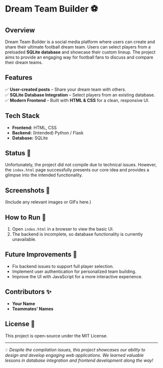 # Dream Team Builder ⚽

## Overview  
Dream Team Builder is a social media platform where users can create and share their ultimate football dream team. Users can select players from a preloaded **SQLite database** and showcase their custom lineup. The project aims to provide an engaging way for football fans to discuss and compare their dream teams.

## Features  
✅ **User-created posts** – Share your dream team with others.  
✅ **SQLite Database Integration** – Select players from an existing database.  
✅ **Modern Frontend** – Built with **HTML & CSS** for a clean, responsive UI.  

## Tech Stack  
- **Frontend:** HTML, CSS  
- **Backend:** (Intended) Python / Flask  
- **Database:** SQLite  

## Status 🚧  
Unfortunately, the project did not compile due to technical issues. However, the `index.html` page successfully presents our core idea and provides a glimpse into the intended functionality.

## Screenshots 📸  
(Include any relevant images or GIFs here.)

## How to Run 🏃  
1. Open `index.html` in a browser to view the basic UI.  
2. The backend is incomplete, so database functionality is currently unavailable.  

## Future Improvements 🚀  
- Fix backend issues to support full player selection.  
- Implement user authentication for personalized team building.  
- Improve the UI with JavaScript for a more interactive experience.  

## Contributors ✨  
- **Your Name**  
- **Teammates' Names**  

## License 📝  
This project is open-source under the MIT License.  

---
💡 *Despite the compilation issues, this project showcases our ability to design and develop engaging web applications. We learned valuable lessons in database integration and frontend development along the way!*  

